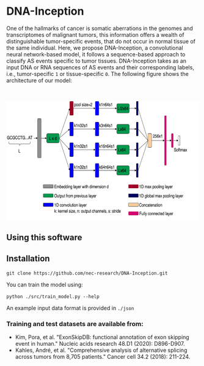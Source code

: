 # DNA-Inception
One of the hallmarks of cancer is somatic aberrations in the genomes and transcriptomes of malignant tumors, this information offers a wealth of distinguishable tumor-specific events, that do not occur in normal tissue of the same individual. Here, we propose DNA-Inception, a convolutional neural network-based model, it follows a sequence-based approach to classify AS events specific to tumor tissues. DNA-Inception takes as an input DNA or RNA sequences of AS events and their corresponding labels, i.e., tumor-specific `1` or tissue-specific `0`. The following figure shows the architecture of our model:

&nbsp;&nbsp;&nbsp;&nbsp;&nbsp;&nbsp;&nbsp;

<img src="https://github.com/nec-research/DNA-Inception/blob/main/figures/dnaincep_archi_font1_color2_round.png" width="648" height="312" alt="DNA-Inception" class="center"/>

Using this software
-------------------

## Installation<a name="installation"></a>

```shell
git clone https://github.com/nec-research/DNA-Inception.git
```

You can train the model using:

```shell
python ./src/train_model.py --help
```

An example input data format is provided in `./json`

### Training and test datasets are available from: ###
* Kim, Pora, et al. "ExonSkipDB: functional annotation of exon skipping event in human." Nucleic acids research 48.D1 (2020): D896-D907.
* Kahles, André, et al. "Comprehensive analysis of alternative splicing across tumors from 8,705 patients." Cancer cell 34.2 (2018): 211-224.
